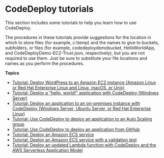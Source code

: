 # CodeDeploy tutorials<a name="tutorials"></a>

This section includes some tutorials to help you learn how to use CodeDeploy\.

The procedures in these tutorials provide suggestions for the location in which to store files \(for example, c:\\temp\) and the names to give to buckets, subfolders, or files \(for example, codedeploydemobucket, HelloWorldApp, and CodeDeployDemo\-EC2\-Trust\.json, respectively\), but you are not required to use them\. Just be sure to substitute your file locations and names as you perform the procedures\.

**Topics**
+ [Tutorial: Deploy WordPress to an Amazon EC2 instance \(Amazon Linux or Red Hat Enterprise Linux and Linux, macOS, or Unix\)](tutorials-wordpress.md)
+ [Tutorial: Deploy a "hello, world\!" application with CodeDeploy \(Windows Server\)](tutorials-windows.md)
+ [Tutorial: Deploy an application to an on\-premises instance with CodeDeploy \(Windows Server, Ubuntu Server, or Red Hat Enterprise Linux\)](tutorials-on-premises-instance.md)
+ [Tutorial: Use CodeDeploy to deploy an application to an Auto Scaling group](tutorials-auto-scaling-group.md)
+ [Tutorial: Use CodeDeploy to deploy an application from GitHub](tutorials-github.md)
+ [Tutorial: Deploy an Amazon ECS service](tutorial-ecs-deployment.md)
+ [Tutorial: Deploy an Amazon ECS service with a validation test](tutorial-ecs-deployment-with-hooks.md)
+ [Tutorial: Deploy an updated Lambda function with CodeDeploy and the AWS Serverless Application Model](tutorial-lambda-sam.md)